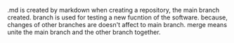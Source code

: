.md is created by markdown
when creating a repository, the main branch created.
branch is used for testing a new fucntion of the software. because, changes of other branches are doesn't affect to main branch.
merge means unite the main branch and the other branch together.
